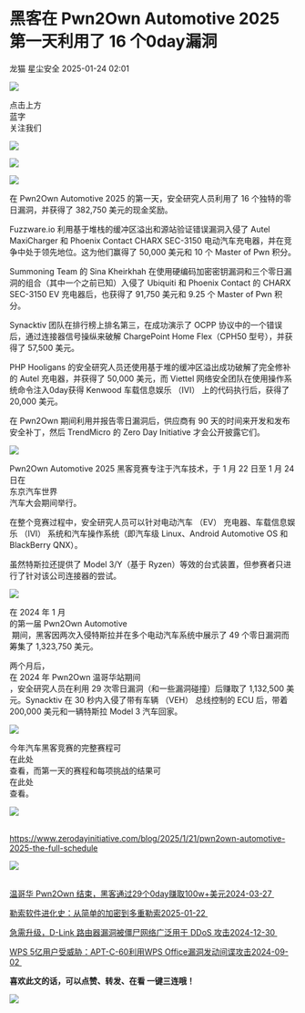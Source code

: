 #  黑客在 Pwn2Own Automotive 2025 第一天利用了 16 个0day漏洞   
龙猫  星尘安全   2025-01-24 02:01  
  
![](https://mmbiz.qpic.cn/sz_mmbiz_png/qTcIBaTRMWdjcGWCVUAKtpd05lBUJo0eJ4bg9ujlbhoFeMUcSBFia6tzfs0GPK3RRcLC8vysusEFvqicJ0VGicMtA/640 "")  
  
点击上方  
蓝字  
关注我们  
  
![](https://mmbiz.qpic.cn/mmbiz_png/ibV6vqVQpnKD9eLpCQAf69UFrxu8NdzsuFfBDKuKia0X9xJm2mFicP6xnfvpUSafPWB448zx1apYe9Tt76TgsJ12Q/640 "")  
  
  
![](https://mmbiz.qpic.cn/sz_mmbiz_png/JmssGpneVHK2aNAIsS7yQ1icFsQMnHqJhsY5gGWBhGwlDF4mVgbdT6WG0ialZ1GdFOYblVeBCAQzTQhYbBFS7Wog/640 "")  
  
  
![](https://mmbiz.qpic.cn/sz_mmbiz_jpg/jDxr6RVaB7tYHlH7MKbzibZ1CiaHcSafIhgvKkXMLo4UNXzCDZK93uvak0Km7l0c1dyM3MiahhbUu6xa6LHP5cu9g/640?wx_fmt=jpeg&from=appmsg "")  
  
在 Pwn2Own Automotive 2025 的第一天，安全研究人员利用了 16 个独特的零日漏洞，并获得了 382,750 美元的现金奖励。  
  
Fuzzware.io 利用基于堆栈的缓冲区溢出和源站验证错误漏洞入侵了 Autel MaxiCharger 和 Phoenix Contact CHARX SEC-3150 电动汽车充电器，并在竞争中处于领先地位。这为他们赢得了 50,000 美元和 10 个 Master of Pwn 积分。  
  
Summoning Team 的 Sina Kheirkhah 在使用硬编码加密密钥漏洞和三个零日漏洞的组合（其中一个之前已知）入侵了 Ubiquiti 和 Phoenix Contact 的 CHARX SEC-3150 EV 充电器后，也获得了 91,750 美元和 9.25 个 Master of Pwn 积分。  
  
Synacktiv 团队在排行榜上排名第三，在成功演示了 OCPP 协议中的一个错误后，通过连接器信号操纵来破解 ChargePoint Home Flex（CPH50 型号），并获得了 57,500 美元。  
  
PHP Hooligans 的安全研究人员还使用基于堆的缓冲区溢出成功破解了完全修补的 Autel 充电器，并获得了 50,000 美元，而 Viettel 网络安全团队在使用操作系统命令注入0day获得 Kenwood 车载信息娱乐 （IVI） 上的代码执行后，获得了 20,000 美元。  
  
在 Pwn2Own 期间利用并报告零日漏洞后，供应商有 90 天的时间来开发和发布安全补丁，然后 TrendMicro 的 Zero Day Initiative 才会公开披露它们。  
  
![](https://mmbiz.qpic.cn/sz_mmbiz_jpg/jDxr6RVaB7tYHlH7MKbzibZ1CiaHcSafIh8tPzj2DiaasNaw3rfOFibHm344zglJeRLwJJx6aFU3FetVjwc612NVtg/640?wx_fmt=jpeg&from=appmsg "")  
  
  
Pwn2Own Automotive 2025 黑客竞赛专注于汽车技术，于 1 月 22 日至 1 月 24 日在  
东京汽车世界  
汽车大会期间举行。  
  
在整个竞赛过程中，安全研究人员可以针对电动汽车 （EV） 充电器、车载信息娱乐 （IVI） 系统和汽车操作系统（即汽车级 Linux、Android Automotive OS 和 BlackBerry QNX）。  
  
虽然特斯拉还提供了 Model 3/Y（基于 Ryzen）等效的台式装置，但参赛者只进行了针对该公司连接器的尝试。  
  
![](https://mmbiz.qpic.cn/mmbiz_png/XUVHsLAnCiafbNPpza417U8rdne5tbVd9KQrpXMgerhxuOdxpe1NTP8ibibYicvsWVonDKMgNJ2GkXkuQ6ajkzBDSw/640?from=appmsg "")  
  
在 2024 年 1 月  
的第一届 Pwn2Own Automotive  
 期间，黑客因两次入侵特斯拉并在多个电动汽车系统中展示了 49 个零日漏洞而筹集了 1,323,750 美元。  
  
两个月后，  
在 2024 年 Pwn2Own 温哥华站期间  
，安全研究人员在利用 29 次零日漏洞（和一些漏洞碰撞）后赚取了 1,132,500 美元。Synacktiv 在 30 秒内入侵了带有车辆 （VEH） 总线控制的 ECU 后，带着 200,000 美元和一辆特斯拉 Model 3 汽车回家。  
  
![](https://mmbiz.qpic.cn/mmbiz_png/QRNCxNSF1Ek3FfftEd3BO1pdbPC6odcYIbbKlyfHJkUo0scyyzibZIeN8l44S6lAOpHAddQsic1qczYERFrUGCPw/640?from=appmsg "")  
  
  
今年汽车黑客竞赛的完整赛程可  
在此处  
查看，而第一天的赛程和每项挑战的结果可  
在此处  
查看。  
  
![](https://mmbiz.qpic.cn/sz_mmbiz_gif/jDxr6RVaB7tYHlH7MKbzibZ1CiaHcSafIhdzHENImtPSDpicibNznlHdwFMVEvgJicrXXSzujgK60myMXQdVVrBhlXg/640?wx_fmt=gif&from=appmsg "")  
   
  
https://www.zerodayinitiative.com/blog/2025/1/21/pwn2own-automotive-2025-the-full-schedule  
  
![](https://mmbiz.qpic.cn/sz_mmbiz_gif/jDxr6RVaB7tYHlH7MKbzibZ1CiaHcSafIhdzHENImtPSDpicibNznlHdwFMVEvgJicrXXSzujgK60myMXQdVVrBhlXg/640?wx_fmt=gif&from=appmsg "")  
   
  
[温哥华 Pwn2Own 结束，黑客通过29个0day赚取100w+美元2024-03-27 ](https://mp.weixin.qq.com/s?__biz=Mzg3NTY0MjIwNg==&mid=2247484418&idx=1&sn=d91b583997944cc17b8b052deafcd1d9&scene=21#wechat_redirect)  
  
  
[勒索软件进化史：从简单的加密到多重勒索2025-01-22 ](https://mp.weixin.qq.com/s?__biz=Mzg3NTY0MjIwNg==&mid=2247485566&idx=1&sn=73fbf2cf09982ea442f5c37b9d72c7b6&scene=21#wechat_redirect)  
  
  
[急需升级，D-Link 路由器漏洞被僵尸网络广泛用于 DDoS 攻击2024-12-30 ](https://mp.weixin.qq.com/s?__biz=Mzg3NTY0MjIwNg==&mid=2247485293&idx=1&sn=1138242da1a830b127c4b00f230940f8&scene=21#wechat_redirect)  
  
  
[WPS 5亿用户受威胁：APT-C-60利用WPS Office漏洞发动间谍攻击2024-09-02 ](https://mp.weixin.qq.com/s?__biz=Mzg3NTY0MjIwNg==&mid=2247484647&idx=1&sn=5094f72405ccfb7c35158af0de757fd2&scene=21#wechat_redirect)  
  
  
**喜欢此文的话，可以点赞、转发、在看 一键三连哦！**  
  
![](https://mmbiz.qpic.cn/sz_mmbiz_png/jDxr6RVaB7vglcuxSMkmalibicmpOSAop2ebtW81WD17lIoywzweqOrtD2C7MiaU003Cdo8F8ZpWTqvY50VeDja9w/640?wx_fmt=png&from=appmsg "")  
  
  
  
